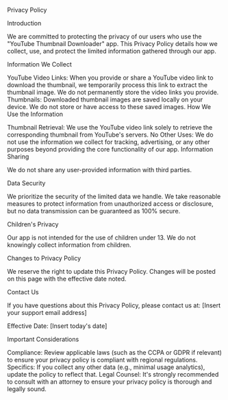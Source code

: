 Privacy Policy

Introduction

We are committed to protecting the privacy of our users who use the "YouTube Thumbnail Downloader" app. This Privacy Policy details how we collect, use, and protect the limited information gathered through our app.

Information We Collect

YouTube Video Links: When you provide or share a YouTube video link to download the thumbnail, we temporarily process this link to extract the thumbnail image. We do not permanently store the video links you provide.
Thumbnails: Downloaded thumbnail images are saved locally on your device. We do not store or have access to these saved images.
How We Use the Information

Thumbnail Retrieval: We use the YouTube video link solely to retrieve the corresponding thumbnail from YouTube's servers.
No Other Uses: We do not use the information we collect for tracking, advertising, or any other purposes beyond providing the core functionality of our app.
Information Sharing

We do not share any user-provided information with third parties.

Data Security

We prioritize the security of the limited data we handle. We take reasonable measures to protect information from unauthorized access or disclosure, but no data transmission can be guaranteed as 100% secure.

Children's Privacy

Our app is not intended for the use of children under 13. We do not knowingly collect information from children.

Changes to Privacy Policy

We reserve the right to update this Privacy Policy. Changes will be posted on this page with the effective date noted.

Contact Us

If you have questions about this Privacy Policy, please contact us at: [Insert your support email address]

Effective Date: [Insert today's date]

Important Considerations

Compliance: Review applicable laws (such as the CCPA or GDPR if relevant) to ensure your privacy policy is compliant with regional regulations.
Specifics: If you collect any other data (e.g., minimal usage analytics), update the policy to reflect that.
Legal Counsel: It's strongly recommended to consult with an attorney to ensure your privacy policy is thorough and legally sound.
